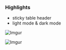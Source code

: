 ### Highlights

* sticky table header
* light mode & dark mode

![Imgur](https://i.imgur.com/8xy3UR7.png)

![Imgur](https://i.imgur.com/28md2Ht.png)